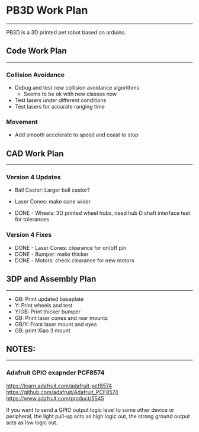 # PB3D Work Plan
-----------------------------------------------------------
PB3D is a 3D printed pet robot based on arduino.

## Code Work Plan
-----------------------------------------------------------

### Collision Avoidance
- Debug and test new collision avoidance algorithms
    - Seems to be ok with new classes now
- Test lasers under different conditions
- Test lasers for accurate ranging time

### Movement
- Add smooth accelerate to speed and coast to stop

## CAD Work Plan
-----------------------------------------------------------

### Version 4 Updates
- Ball Castor: Larger ball castor?
- Laser Cones: make cone wider

- DONE - Wheels: 3D printed wheel hubs, need hub D shaft interface test for tolerances

### Version 4 Fixes
- DONE - Laser Cones: clearance for on/off pin
- DONE - Bumper: make thicker
- DONE - Motors: check clearance for new motors

## 3DP and Assembly Plan
-----------------------------------------------------------
- GB: Print updated baseplate
- Y: Print wheels and test
- Y/GB: Print thicker bumper
- GB: Print laser cones and rear mounts
- GB/Y: Front laser mount and eyes
- GB: print Xiao 3 mount

## NOTES:
-----------------------------------------------------------

### Adafruit GPIO exapnder PCF8574
https://learn.adafruit.com/adafruit-pcf8574
https://github.com/adafruit/Adafruit_PCF8574
https://www.adafruit.com/product/5545

If you want to send a GPIO output logic level to some other device or peripheral, the light pull-up acts as high logic out, the strong ground output acts as low logic out.


